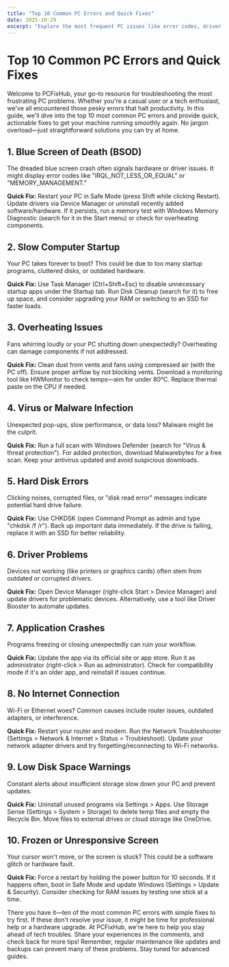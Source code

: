 ```yaml
---
title: "Top 10 Common PC Errors and Quick Fixes"
date: 2025-10-29
excerpt: "Explore the most frequent PC issues like error codes, driver problems, and crashes, along with step-by-step solutions to get your computer running smoothly again."
---
```


# Top 10 Common PC Errors and Quick Fixes

Welcome to PCFixHub, your go-to resource for troubleshooting the most frustrating PC problems. Whether you're a casual user or a tech enthusiast, we've all encountered those pesky errors that halt productivity. In this guide, we'll dive into the top 10 most common PC errors and provide quick, actionable fixes to get your machine running smoothly again. No jargon overload—just straightforward solutions you can try at home.

## 1. Blue Screen of Death (BSOD)

The dreaded blue screen crash often signals hardware or driver issues. It might display error codes like "IRQL_NOT_LESS_OR_EQUAL" or "MEMORY_MANAGEMENT."

**Quick Fix:** Restart your PC in Safe Mode (press Shift while clicking Restart). Update drivers via Device Manager or uninstall recently added software/hardware. If it persists, run a memory test with Windows Memory Diagnostic (search for it in the Start menu) or check for overheating components.

## 2. Slow Computer Startup

Your PC takes forever to boot? This could be due to too many startup programs, cluttered disks, or outdated hardware.

**Quick Fix:** Use Task Manager (Ctrl+Shift+Esc) to disable unnecessary startup apps under the Startup tab. Run Disk Cleanup (search for it) to free up space, and consider upgrading your RAM or switching to an SSD for faster loads.

## 3. Overheating Issues

Fans whirring loudly or your PC shutting down unexpectedly? Overheating can damage components if not addressed.

**Quick Fix:** Clean dust from vents and fans using compressed air (with the PC off). Ensure proper airflow by not blocking vents. Download a monitoring tool like HWMonitor to check temps—aim for under 80°C. Replace thermal paste on the CPU if needed.

## 4. Virus or Malware Infection

Unexpected pop-ups, slow performance, or data loss? Malware might be the culprit.

**Quick Fix:** Run a full scan with Windows Defender (search for "Virus & threat protection"). For added protection, download Malwarebytes for a free scan. Keep your antivirus updated and avoid suspicious downloads.

## 5. Hard Disk Errors

Clicking noises, corrupted files, or "disk read error" messages indicate potential hard drive failure.

**Quick Fix:** Use CHKDSK (open Command Prompt as admin and type "chkdsk /f /r"). Back up important data immediately. If the drive is failing, replace it with an SSD for better reliability.

## 6. Driver Problems

Devices not working (like printers or graphics cards) often stem from outdated or corrupted drivers.

**Quick Fix:** Open Device Manager (right-click Start > Device Manager) and update drivers for problematic devices. Alternatively, use a tool like Driver Booster to automate updates.

## 7. Application Crashes

Programs freezing or closing unexpectedly can ruin your workflow.

**Quick Fix:** Update the app via its official site or app store. Run it as administrator (right-click > Run as administrator). Check for compatibility mode if it's an older app, and reinstall if issues continue.

## 8. No Internet Connection

Wi-Fi or Ethernet woes? Common causes include router issues, outdated adapters, or interference.

**Quick Fix:** Restart your router and modem. Run the Network Troubleshooter (Settings > Network & Internet > Status > Troubleshoot). Update your network adapter drivers and try forgetting/reconnecting to Wi-Fi networks.

## 9. Low Disk Space Warnings

Constant alerts about insufficient storage slow down your PC and prevent updates.

**Quick Fix:** Uninstall unused programs via Settings > Apps. Use Storage Sense (Settings > System > Storage) to delete temp files and empty the Recycle Bin. Move files to external drives or cloud storage like OneDrive.

## 10. Frozen or Unresponsive Screen

Your cursor won't move, or the screen is stuck? This could be a software glitch or hardware fault.

**Quick Fix:** Force a restart by holding the power button for 10 seconds. If it happens often, boot in Safe Mode and update Windows (Settings > Update & Security). Consider checking for RAM issues by testing one stick at a time.

There you have it—ten of the most common PC errors with simple fixes to try first. If these don't resolve your issue, it might be time for professional help or a hardware upgrade. At PCFixHub, we're here to help you stay ahead of tech troubles. Share your experiences in the comments, and check back for more tips! Remember, regular maintenance like updates and backups can prevent many of these problems. Stay tuned for advanced guides.